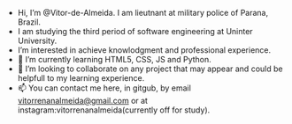 - Hi, I’m @Vitor-de-Almeida. I am lieutnant at military police of Parana, Brazil.
- I am studying the third period of software engineering at Uninter University.
- I’m interested in achieve knowlodgment and professional experience.
- 🌱 I’m currently learning HTML5, CSS, JS and Python.
- 💞️ I’m looking to collaborate on any project that may appear and could be helpfull to my learning experience.
- 📫 You can contact me here, in gitgub, by email vitorrenanalmeida@gmail.com or at instagram:vitorrenanalmeida(currently off for study).

<!---
Vitor-de-Almeida/Vitor-de-Almeida is a ✨ special ✨ repository because its `README.md` (this file) appears on your GitHub profile.
You can click the Preview link to take a look at your changes.
--->
